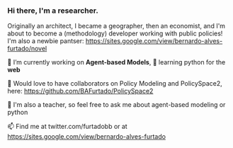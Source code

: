 ### Hi there, I'm a researcher. 

Originally an architect, I became a geographer, then an economist, and I'm about to become a (methodology) developer working with public policies!
I'm also a newbie pantser: https://sites.google.com/view/bernardo-alves-furtado/novel

 🔭 I’m currently working on **Agent-based Models**, 
 🌱 learning python for the **web** 
 
 👯 Would love to have collaborators on Policy Modeling and PolicySpace2, here: https://github.com/BAFurtado/PolicySpace2
 
 💬 I'm also a teacher, so feel free to ask me about agent-based modeling or python 
 
 📫 Find me at twitter.com/furtadobb or at https://sites.google.com/view/bernardo-alves-furtado
 
